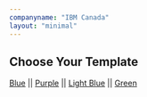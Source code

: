 ```yaml
---
companyname: "IBM Canada"
layout: "minimal"
---
```



## Choose Your Template

[Blue](/blue.html)  ||  [Purple](/purple.html) || [Light Blue](/lightblue.html) || [Green](/green.html)



